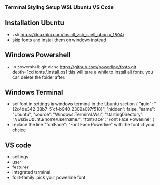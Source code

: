 ### Terminal Styling Setup WSL Ubuntu VS Code

## Installation Ubuntu
- zsh https://linuxhint.com/install_zsh_shell_ubuntu_1804/
- skip fonts and install them on windows instead

## Windows Powershell
- In powershell: 
git clone https://github.com/powerline/fonts.git --depth=1cd fonts.\install.ps1
this will take a while to install all fonts. you can delete the folder after.

## Windows Terminal
- set font in settings in windows terminal in the Ubuntu section
  {
        "guid": "{2c4de342-38b7-51cf-b940-2309a097f518}",
        "hidden": false,
        "name": "Ubuntu",
        "source": "Windows.Terminal.Wsl",
        "startingDirectory": "//wsl$/Ubuntu/home/username/",
        "fontFace": "Font Face Powerline"
      }
- replace the line "fontFace": "Font Face Powerline" with the font of your choice

## VS code
- settings
- user
- features
- integrated terminal
- font-family: pick your powerline font
